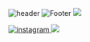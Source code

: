 

![header](https://capsule-render.vercel.app/api?type=slice&color=auto&height=88&section=header&text=SOOHYUNEEEE&fontSize=80)
![Footer](https://capsule-render.vercel.app/api?type=waving&color=auto&height=200&section=footer)
<img src="https://img.shields.io/github/followers/soohyuneeee?style=social">

<a href="https://www.instagram.com/soohyuneeee">
  <img src="https://img.shields.io/badge/-Instagram-dd2a7b?style=flat-square&logo=instagram&logoColor=white&link=https://www.instagram.com/joongbin4337?"  alt="instagram" /> </a>
<img src="https://img.shields.io/badge/Python-3766AB?style=flat-square&logo=Python&logoColor=white"/></a>
<a href="https://velog.io/@soohyuneeee"><img src="https://img.shields.io/badge/velog-cffee5?style=flat-square&logo=velog&logoColor=white/>


